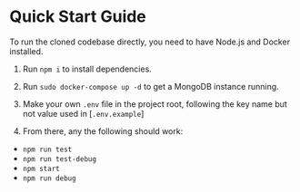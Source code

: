 # Quick Start Guide

To run the cloned codebase directly, you need to have Node.js and Docker installed.

1. Run `npm i` to install dependencies.
2. Run `sudo docker-compose up -d` to get a MongoDB instance running.
3. Make your own `.env` file in the project root, following the key name but not value used in [`.env.example`]

4. From there, any the following should work:
  - `npm run test`
  - `npm run test-debug`
  - `npm start`
  - `npm run debug`

